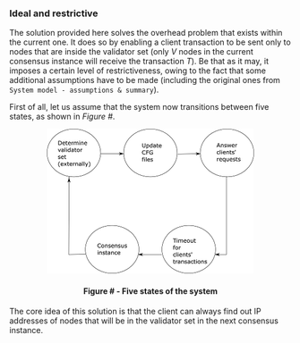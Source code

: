 ### Ideal and restrictive

The solution provided here solves the overhead problem that exists within the current one. It does so by enabling a client transaction to be sent only to nodes that are inside the validator set (only *V* nodes in the current consensus instance will receive the transaction *T*). Be that as it may, it imposes a certain level of restrictiveness, owing to the fact that some additional assumptions have to be made (including the original ones from `System model - assumptions & summary`).

First of all, let us assume that the system now transitions between five states, as shown in *Figure #*.

<div align='center'> 
<img src="https://github.com/lukamiletic95/papers/blob/algorithm1/images/fig8.png" />
	<h4>Figure # - Five states of the system</h4>
</div>

The core idea of this solution is that the client can always find out IP addresses of nodes that will be in the validator set in the next consensus instance.
<!--stackedit_data:
eyJoaXN0b3J5IjpbLTE1MjE1NjI4OTUsODQ0OTQwMzAxLC05MD
gzODM3OSwtOTI4ODY2MzM5XX0=
-->